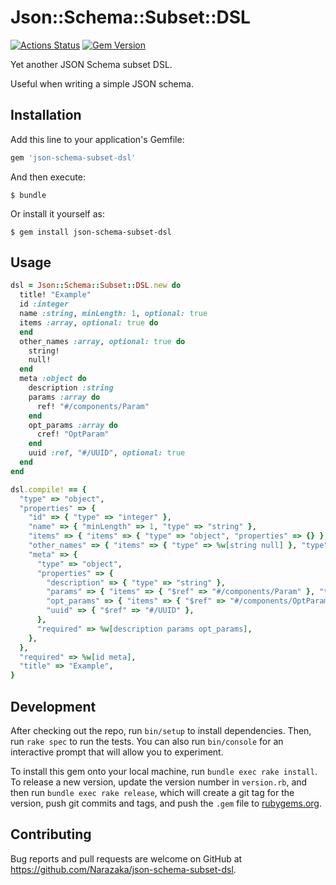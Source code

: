 # Json::Schema::Subset::DSL

[![Actions Status](https://github.com/Narazaka/json-schema-subset-dsl/workflows/Ruby/badge.svg)](https://github.com/Narazaka/json-schema-subset-dsl/actions)
[![Gem Version](https://badge.fury.io/rb/json-schema-subset-dsl.svg)](https://badge.fury.io/rb/json-schema-subset-dsl)

Yet another JSON Schema subset DSL.

Useful when writing a simple JSON schema.

## Installation

Add this line to your application's Gemfile:

```ruby
gem 'json-schema-subset-dsl'
```

And then execute:

    $ bundle

Or install it yourself as:

    $ gem install json-schema-subset-dsl

## Usage

```ruby
dsl = Json::Schema::Subset::DSL.new do
  title! "Example"
  id :integer
  name :string, minLength: 1, optional: true
  items :array, optional: true do
  end
  other_names :array, optional: true do
    string!
    null!
  end
  meta :object do
    description :string
    params :array do
      ref! "#/components/Param"
    end
    opt_params :array do
      cref! "OptParam"
    end
    uuid :ref, "#/UUID", optional: true
  end
end

dsl.compile! == {
  "type" => "object",
  "properties" => {
    "id" => { "type" => "integer" },
    "name" => { "minLength" => 1, "type" => "string" },
    "items" => { "items" => { "type" => "object", "properties" => {} }, "type" => "array" },
    "other_names" => { "items" => { "type" => %w[string null] }, "type" => "array" },
    "meta" => {
      "type" => "object",
      "properties" => {
        "description" => { "type" => "string" },
        "params" => { "items" => { "$ref" => "#/components/Param" }, "type" => "array" },
        "opt_params" => { "items" => { "$ref" => "#/components/OptParam" }, "type" => "array" },
        "uuid" => { "$ref" => "#/UUID" },
      },
      "required" => %w[description params opt_params],
    },
  },
  "required" => %w[id meta],
  "title" => "Example",
}
```

## Development

After checking out the repo, run `bin/setup` to install dependencies. Then, run `rake spec` to run the tests. You can also run `bin/console` for an interactive prompt that will allow you to experiment.

To install this gem onto your local machine, run `bundle exec rake install`. To release a new version, update the version number in `version.rb`, and then run `bundle exec rake release`, which will create a git tag for the version, push git commits and tags, and push the `.gem` file to [rubygems.org](https://rubygems.org).

## Contributing

Bug reports and pull requests are welcome on GitHub at https://github.com/Narazaka/json-schema-subset-dsl.
